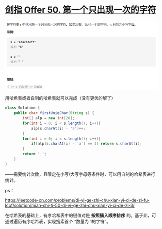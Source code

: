 # [剑指 Offer 50. 第一个只出现一次的字符](https://leetcode-cn.com/problems/di-yi-ge-zhi-chu-xian-yi-ci-de-zi-fu-lcof/)

<img src="pic\image-20210505180128164.png" alt="image-20210505180128164" style="zoom:67%;" />

用哈希表或者自制的哈希表就可以完成（没有更优的解了）

```java
class Solution {
    public char firstUniqChar(String s) {
        int[] alp = new int[26];
        for(int i = 0; i < s.length(); i++){
            alp[s.charAt(i) - 'a']++;
        }
        for(int i = 0; i < s.length(); i++){
            if(alp[s.charAt(i) - 'a'] == 1) return s.charAt(i);
        }
        return ' ';
    }
}
```

——需要统计次数，且限定在小写/大写字母等条件时，可以用自制的哈希表进行统计。

ps：

https://leetcode-cn.com/problems/di-yi-ge-zhi-chu-xian-yi-ci-de-zi-fu-lcof/solution/mian-shi-ti-50-di-yi-ge-zhi-chu-xian-yi-ci-de-zi-3/

在哈希表的基础上，有序哈希表中的键值对是 **按照插入顺序排序** 的。基于此，可通过遍历有序哈希表，实现搜索首个 “数量为 1的字符”。